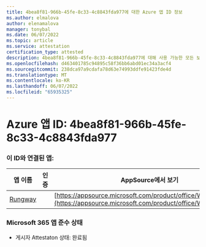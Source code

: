 ```yaml
---
title: 4bea8f81-966b-45fe-8c33-4c8843fda977에 대한 Azure 앱 ID 정보
ms.author: elmalova
author: elenamalova
manager: tonybal
ms.date: 06/07/2022
ms.topic: article
ms.service: attestation
certification_type: attested
description: 4bea8f81-966b-45fe-8c33-4c8843fda977에 대해 사용 가능한 모든 보안 및 규정 준수 정보입니다.
ms.openlocfilehash: d463401785c94895c58f36bb6abd01ec34a3acf4
ms.sourcegitcommit: 238dca97a9cdafa78d63e74993ddfe91423fde4d
ms.translationtype: MT
ms.contentlocale: ko-KR
ms.lasthandoff: 06/07/2022
ms.locfileid: "65935325"
---
```

# <a name="azure-app-id-4bea8f81-966b-45fe-8c33-4c8843fda977"></a>Azure 앱 ID: 4bea8f81-966b-45fe-8c33-4c8843fda977


### <a name="apps-associated-with-this-id"></a>이 ID와 연결된 앱:
| **앱 이름** | **인증** | **AppSource에서 보기** |
|--------------|---------------|-----------------------|
| [Rungway](../forward/WA200004123.md) |  | [https://appsource.microsoft.com/product/office/WA200004123](https://appsource.microsoft.com/product/office/WA200004123) |

### <a name="microsoft-365-app-compliance-status"></a>Microsoft 365 앱 준수 상태
- 게시자 Attestaton 상태: 완료됨
